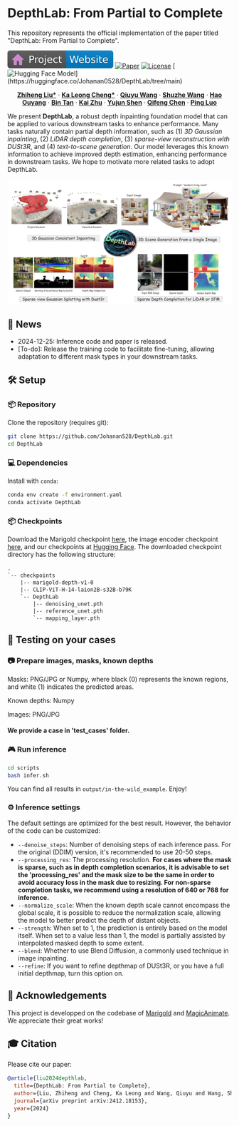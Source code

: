 # DepthLab: From Partial to Complete

This repository represents the official implementation of the paper titled "DepthLab: From Partial to Complete".

[![Website](docs/badge-website.svg)](https://johanan528.github.io/depthlab_web/)
[![Paper](https://img.shields.io/badge/arXiv-PDF-b31b1b)](https://arxiv.org/abs/2412.18153)
[![License](https://img.shields.io/badge/License-Apache--2.0-929292)](https://www.apache.org/licenses/LICENSE-2.0)
[![Hugging Face Model](https://img.shields.io/badge/%F0%9F%A4%97%20Hugging%20Face-Spaces-blue')](https://huggingface.co/Johanan0528/DepthLab/tree/main)

<p align="center">
    <a href="https://johanan528.github.io/"><strong>Zhiheng Liu*</strong></a>
    ·
    <a href="https://felixcheng97.github.io/"><strong>Ka Leong Cheng*</strong></a>
    ·
    <a href="https://github.com/qiuyu96"><strong>Qiuyu Wang</strong></a>
    ·
    <a href="https://ffrivera0.github.io/"><strong>Shuzhe Wang</strong></a>
    ·
    <a href="https://ken-ouyang.github.io/"><strong>Hao Ouyang</strong></a>
    ·
    <a href="https://icetttb.github.io/"><strong>Bin Tan</strong></a>
    ·
    <a href="https://scholar.google.com/citations?user=Mo_2YsgAAAAJ&hl=zh-CN"><strong>Kai Zhu</strong></a>
    ·
    <a href="https://shenyujun.github.io/"><strong>Yujun Shen</strong></a>
    ·
    <a href="https://cqf.io/"><strong>Qifeng Chen</strong></a>
    ·
    <a href="http://luoping.me/"><strong>Ping Luo</strong></a>
    <br>
  </p>

We present **DepthLab**, a robust depth inpainting foundation model that can be applied to various downstream tasks to enhance performance. Many tasks naturally contain partial depth information, such as (1) *3D Gaussian inpainting*, (2) *LiDAR depth completion*, (3) *sparse-view reconstruction with DUSt3R*, and (4) *text-to-scene generation*. Our model leverages this known information to achieve improved depth estimation, enhancing performance in downstream tasks. We hope to motivate more related tasks to adopt DepthLab.

![teaser](docs/teaser_new.webp)

## 📢 News
* 2024-12-25: Inference code and paper is released.
* [To-do]: Release the training code to facilitate fine-tuning, allowing adaptation to different mask types in your downstream tasks.

## 🛠️ Setup

### 📦 Repository

Clone the repository (requires git):

```bash
git clone https://github.com/Johanan528/DepthLab.git
cd DepthLab
```

### 💻 Dependencies

Install with `conda`: 
```bash
conda env create -f environment.yaml
conda activate DepthLab
```

### 📦 Checkpoints
Download the Marigold checkpoint [here](https://huggingface.co/prs-eth/marigold-depth-v1-0), the image encoder checkpoint [here](https://huggingface.co/laion/CLIP-ViT-H-14-laion2B-s32B-b79K), and our checkpoints at [Hugging Face](https://huggingface.co/Johanan0528/DepthLab/tree/main). The downloaded checkpoint directory has the following structure:
```
.
`-- checkpoints
    |-- marigold-depth-v1-0
    |-- CLIP-ViT-H-14-laion2B-s32B-b79K
    `-- DepthLab
        |-- denoising_unet.pth
        |-- reference_unet.pth
        `-- mapping_layer.pth
```

## 🏃 Testing on your cases

### 📷 Prepare images, masks, known depths
Masks: PNG/JPG or Numpy, where black (0) represents the known regions, and white (1) indicates the predicted areas.

Known depths: Numpy

Images: PNG/JPG

#### We provide a case in 'test_cases' folder.
### 🎮 Run inference

```bash
cd scripts
bash infer.sh
```

You can find all results in `output/in-the-wild_example`. Enjoy!

### ⚙️ Inference settings

The default settings are optimized for the best result. However, the behavior of the code can be customized:
  - `--denoise_steps`: Number of denoising steps of each inference pass. For the original (DDIM) version, it's recommended to use 20-50 steps.
  - `--processing_res`: The processing resolution. **For cases where the mask is sparse, such as in depth completion scenarios, it is advisable to set the 'processing_res' and the mask size to be the same in order to avoid accuracy loss in the mask due to resizing. For non-sparse completion tasks, we recommend using a resolution of 640 or 768 for inference.**
  - `--normalize_scale`: When the known depth scale cannot encompass the global scale, it is possible to reduce the normalization scale, allowing the model to better predict the depth of distant objects.
  - `--strength`: When set to 1, the prediction is entirely based on the model itself. When set to a value less than 1, the model is partially assisted by interpolated masked depth to some extent.
  - `--blend`: Whether to use Blend Diffusion, a commonly used technique in image inpainting.
  - `--refine`: If you want to refine depthmap of DUSt3R, or you have a full initial depthmap, turn this option on.
## 🌺 Acknowledgements
This project is developped on the codebase of [Marigold](https://github.com/prs-eth/Marigold) and [MagicAnimate](https://github.com/magic-research/magic-animate). We appreciate their great works! 

## 🎓 Citation
Please cite our paper:
```bibtex
@article{liu2024depthlab,
  title={DepthLab: From Partial to Complete},
  author={Liu, Zhiheng and Cheng, Ka Leong and Wang, Qiuyu and Wang, Shuzhe and Ouyang, Hao and Tan, Bin and Zhu, Kai and Shen, Yujun and Chen, Qifeng and Luo, Ping},
  journal={arXiv preprint arXiv:2412.18153},
  year={2024}
}
```
